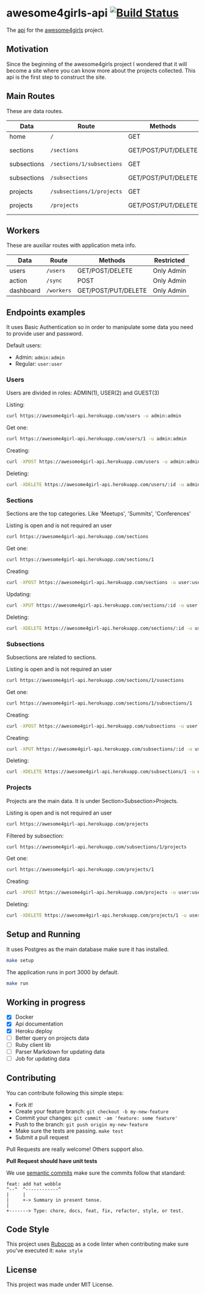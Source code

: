# awesome4girls-api [![Build Status](https://travis-ci.org/cristianoliveira/awesome4girls-api.svg?branch=master)](https://travis-ci.org/cristianoliveira/awesome4girls-api)
The [api](https://awesome4girl-api.herokuapp.com/) for the [awesome4girls](https://github.com/cristianoliveira/awesome4girls) project.

## Motivation
Since the beginning of the awesome4girls project I wondered that it will become
a site where you can know more about the projects collected.
This api is the first step to construct the site.

## Main Routes

These are data routes.

| Data      | Route                                | Methods             | Restricted                   |
|-----------|--------------------------------------|---------------------|------------------------------|
|home       | `/`                                  | GET                 | No                           |
|sections   | `/sections`                          | GET/POST/PUT/DELETE | user: POST/PUT/DELETE        |
|subsections| `/sections/1/subsections`            | GET                 | No                           |
|subsections| `/subsections`                       | GET/POST/PUT/DELETE | user: POST/PUT/DELETE        |
|projects   | `/subsections/1/projects`            | GET                 | No                           |
|projects   | `/projects`                          | GET/POST/PUT/DELETE | user: POST/PUT/DELETE        |

## Workers

These are auxiliar routes with application meta info.

| Data      | Route                                | Methods             | Restricted                   |
|-----------|--------------------------------------|---------------------|------------------------------|
|users      | `/users`                             | GET/POST/DELETE     | Only Admin                   |
|action     | `/sync`                              | POST                | Only Admin                   |
|dashboard  | `/workers`                           | GET/POST/PUT/DELETE | Only Admin                   |

## Endpoints examples
It uses Basic Authentication so in order to manipulate some data you need
to provide user and password.

Default users:
 - Admin: `admin:admin`
 - Regular: `user:user`

### Users
Users are divided in roles: ADMIN(1), USER(2) and GUEST(3)

Listing:
```bash
curl https://awesome4girl-api.herokuapp.com/users -u admin:admin
```

Get one:
```bash
curl https://awesome4girl-api.herokuapp.com/users/1 -u admin:admin
```

Creating:
```bash
curl -XPOST https://awesome4girl-api.herokuapp.com/users -u admin:admin -d'name=john&password=bla&role=1'
```

Deleting:
```bash
curl -XDELETE https://awesome4girl-api.herokuapp.com/users/:id -u admin:admin
```

### Sections
Sections are the top categories. Like 'Meetups', 'Summits', 'Conferences'

Listing is open and is not required an user
```bash
curl https://awesome4girl-api.herokuapp.com/sections
```

Get one:
```bash
curl https://awesome4girl-api.herokuapp.com/sections/1
```

Creating:
```bash
curl -XPOST https://awesome4girl-api.herokuapp.com/sections -u user:user -d'title=john&description=foo'
```

Updating:
```bash
curl -XPUT https://awesome4girl-api.herokuapp.com/sections/:id -u user:user -d'title=john&description=foo'
```

Deleting:
```bash
curl -XDELETE https://awesome4girl-api.herokuapp.com/sections/:id -u user:user
```

### Subsections
Subsections are related to sections.

Listing is open and is not required an user
```bash
curl https://awesome4girl-api.herokuapp.com/sections/1/susections
```

Get one:
```bash
curl https://awesome4girl-api.herokuapp.com/sections/1/subsections/1
```

Creating:
```bash
curl -XPOST https://awesome4girl-api.herokuapp.com/subsections -u user:user -d'title=john&description=foo'
```

Creating:
```bash
curl -XPUT https://awesome4girl-api.herokuapp.com/subsections/:id -u user:user -d'title=john&description=foo'
```

Deleting:
```bash
curl -XDELETE https://awesome4girl-api.herokuapp.com/subsections/1 -u user:user
```

### Projects
Projects are the main data. It is under Section>Subsection>Projects.

Listing is open and is not required an user
```bash
curl https://awesome4girl-api.herokuapp.com/projects
```

Filtered by subsection:
```bash
curl https://awesome4girl-api.herokuapp.com/subsections/1/projects
```

Get one:
```bash
curl https://awesome4girl-api.herokuapp.com/projects/1
```

Creating:
```bash
curl -XPOST https://awesome4girl-api.herokuapp.com/projects -u user:user -d'title=john&description=foo&language=pt&subsection=1'
```

Deleting:
```bash
curl -XDELETE https://awesome4girl-api.herokuapp.com/projects/1 -u user:user
```

## Setup and Running
It uses Postgres as the main database make sure it has installed.
```bash
make setup
```

The application runs in port 3000 by default.
```bash
make run
```

## Working in progress
  - [x] Docker
  - [x] Api documentation
  - [x] Heroku deploy
  - [ ] Better query on projects data
  - [ ] Ruby client lib
  - [ ] Parser Markdown for updating data
  - [ ] Job for updating data

## Contributing

You can contribute following this simple steps:
   - Fork it!
   - Create your feature branch: `git checkout -b my-new-feature`
   - Commit your changes: `git commit -am 'feature: some feature'`
   - Push to the branch: `git push origin my-new-feature`
   - Make sure the tests are passing. `make test`
   - Submit a pull request

Pull Requests are really welcome! Others support also.

**Pull Request should have unit tests**

We use [semantic commits](https://seesparkbox.com/foundry/semantic_commit_messages)
make sure the commits follow that standard:
```
feat: add hat wobble
^--^  ^------------^
|     |
|     +-> Summary in present tense.
|
+-------> Type: chore, docs, feat, fix, refactor, style, or test.
```

## Code Style

This project uses [Rubocop](https://github.com/bbatsov/rubocop) as a code linter
when contributing make sure you've executed it: `make style`

## License

This project was made under MIT License.
